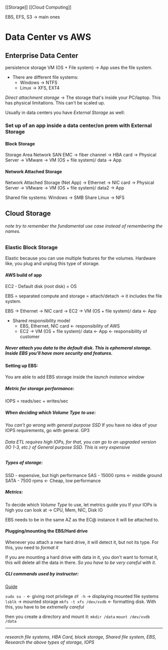[[Storage]] [[Cloud Computing]]

EBS, EFS, S3 -> main ones
# Data Center vs AWS
## Enterprise Data Center
persistence storage 
VM (OS + File system) -> App uses the file system. 
- There are different file systems:
	- Windows -> NTFS
	- Linux -> XFS, EXT4

*Direct attachment storage* -> The storage that's inside your PC/laptop. This has physical limitations. This can't be scaled up.

Usually in data centers you have *External Storage* as well:
### Set up of an app inside a data center/on prem with External Storage
#### Block Storage
Storage Area Network SAN EMC -> fiber channel -> HBA card -> Physical Server -> VMware -> VM (OS + file system)/ data -> App

#### Network Attached Storage
Network Attached Storage (Net App) -> Ethernet -> NIC card -> Physical Server -> VMware -> VM (OS + file system)/ data2 -> App 

Shared file systems:
Windows -> SMB Share
Linux -> NFS

## Cloud Storage
###### note try to remember the fundamental use case instead of remembering the names. 

### Elastic Block Storage
Elastic because you can use multiple features for the volumes. Hardware like, you plug and unplug this type of storage.

#### AWS build of app 
EC2 - Default disk (root disk) = OS 

EBS = separated compute and storage = attach/detach -> it includes the file system. 

EBS -> Ethernet -> NIC card -> EC2 -> VM (OS + file system)/ data <- App
- Shared responsibility model
	- EBS, Ethernet, NIC card <- responsibility of AWS
	- EC2 -> VM (OS + file system)/ data <- App <- responsibility of customer 
##### Never attach you data to the default disk. This is ephemeral storage. Inside EBS you'll have more security and features. 

#### Setting up EBS:
You are able to add EBS storage inside the *launch instance window*
##### Metric for storage performance:
IOPS = reads/sec + writes/sec

##### When deciding which Volume Type to use:
*You can't go wrong with general purpose SSD* If you have no idea of your IOPS requirements, go with general. GP3 
###### Data ETL requires high IOPs, for that, you can go to an upgraded version (IO 1-3, etc.) of General purpose SSD. This is very expensive
##### Types of storage:
SSD - expensive, but high performance
SAS - 15000 rpms <- middle ground
SATA - 7500 rpms <- Cheap, low performance

##### Metrics:
To decide which *Volume Type* to use, let metrics guide you
If your IOPs is high you can look at -> CPU, Mem, NIC, Disk IO

EBS needs to be in the same AZ as the EC@ instance it will be attached to. 

#### Plugging/mounting the EBS/Hard drive
Whenever you attach a new hard drive, it will detect it, but not its type. For this, you need to *format it*

If you are mounting a hard drive with data in it, you don't want to format it, this will delete all the data in there. *So you have to be very careful with it*.

##### CLI commands used by instructor:
[Guide](https://docs.aws.amazon.com/ebs/latest/userguide/ebs-using-volumes.html)

`sudo su -` <- giving root privilege 
`df -h` -> displaying mounted file systems
`lsblk` -> mounted storage
`mkfs -t xfs /dev/xvdb` <- formatting disk. With this, you have to be *extremelly careful* 

then you create a directory and mount it:
`mkdir /data`
`mount /dev/xvdb /data` 




---- 
###### research file systems, HBA Card, block storage, Shared file system, EBS, Research the above types of storage, IOPS